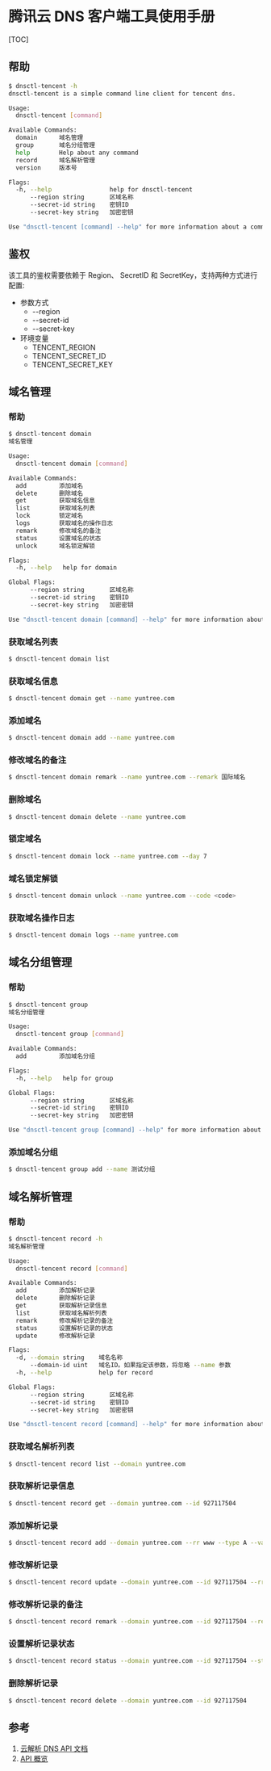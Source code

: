 # 腾讯云 DNS 客户端工具使用手册

[TOC]

## 帮助

```bash
$ dnsctl-tencent -h
dnsctl-tencent is a simple command line client for tencent dns.

Usage:
  dnsctl-tencent [command]

Available Commands:
  domain      域名管理
  group       域名分组管理
  help        Help about any command
  record      域名解析管理
  version     版本号

Flags:
  -h, --help                help for dnsctl-tencent
      --region string       区域名称
      --secret-id string    密钥ID
      --secret-key string   加密密钥

Use "dnsctl-tencent [command] --help" for more information about a command.
```

## 鉴权

该工具的鉴权需要依赖于 Region、 SecretID 和 SecretKey，支持两种方式进行配置:

- 参数方式
  -  --region
  - --secret-id
  - --secret-key
- 环境变量
  - TENCENT_REGION
  - TENCENT_SECRET_ID
  - TENCENT_SECRET_KEY

## 域名管理

### 帮助

```bash
$ dnsctl-tencent domain
域名管理

Usage:
  dnsctl-tencent domain [command]

Available Commands:
  add         添加域名
  delete      删除域名
  get         获取域名信息
  list        获取域名列表
  lock        锁定域名
  logs        获取域名的操作日志
  remark      修改域名的备注
  status      设置域名的状态
  unlock      域名锁定解锁

Flags:
  -h, --help   help for domain

Global Flags:
      --region string       区域名称
      --secret-id string    密钥ID
      --secret-key string   加密密钥

Use "dnsctl-tencent domain [command] --help" for more information about a command.
```

### 获取域名列表

```bash
$ dnsctl-tencent domain list
```

### 获取域名信息

```bash
$ dnsctl-tencent domain get --name yuntree.com
```

### 添加域名

```bash
$ dnsctl-tencent domain add --name yuntree.com
```

### 修改域名的备注

```bash
$ dnsctl-tencent domain remark --name yuntree.com --remark 国际域名
```

### 删除域名

```bash
$ dnsctl-tencent domain delete --name yuntree.com
```

### 锁定域名

```bash
$ dnsctl-tencent domain lock --name yuntree.com --day 7
```

### 域名锁定解锁

```bash
$ dnsctl-tencent domain unlock --name yuntree.com --code <code>
```

### 获取域名操作日志

```bash
$ dnsctl-tencent domain logs --name yuntree.com
```

## 域名分组管理

### 帮助

```bash
$ dnsctl-tencent group
域名分组管理

Usage:
  dnsctl-tencent group [command]

Available Commands:
  add         添加域名分组

Flags:
  -h, --help   help for group

Global Flags:
      --region string       区域名称
      --secret-id string    密钥ID
      --secret-key string   加密密钥

Use "dnsctl-tencent group [command] --help" for more information about a command.
```

### 添加域名分组

```bash
$ dnsctl-tencent group add --name 测试分组
```

## 域名解析管理

### 帮助

```bash
$ dnsctl-tencent record -h
域名解析管理

Usage:
  dnsctl-tencent record [command]

Available Commands:
  add         添加解析记录
  delete      删除解析记录
  get         获取解析记录信息
  list        获取域名解析列表
  remark      修改解析记录的备注
  status      设置解析记录的状态
  update      修改解析记录

Flags:
  -d, --domain string    域名名称
      --domain-id uint   域名ID。如果指定该参数，将忽略 --name 参数
  -h, --help             help for record

Global Flags:
      --region string       区域名称
      --secret-id string    密钥ID
      --secret-key string   加密密钥

Use "dnsctl-tencent record [command] --help" for more information about a command.
```

### 获取域名解析列表

```bash
$ dnsctl-tencent record list --domain yuntree.com
```

### 获取解析记录信息

```bash
$ dnsctl-tencent record get --domain yuntree.com --id 927117504
```

### 添加解析记录

```bash
$ dnsctl-tencent record add --domain yuntree.com --rr www --type A --value 1.1.1.1
```

### 修改解析记录

```bash
$ dnsctl-tencent record update --domain yuntree.com --id 927117504 --rr www --type A --value 1.1.1.1
```

### 修改解析记录的备注

```bash
$ dnsctl-tencent record remark --domain yuntree.com --id 927117504 --remark 官网
```

### 设置解析记录状态

```bash
$ dnsctl-tencent record status --domain yuntree.com --id 927117504 --status ENABLE
```

### 删除解析记录

```bash
$ dnsctl-tencent record delete --domain yuntree.com --id 927117504
```

## 参考

1. [云解析 DNS API 文档](https://cloud.tencent.com/document/product/1427/56193)
2. [API 概览](https://cloud.tencent.com/document/product/1427/56194)
